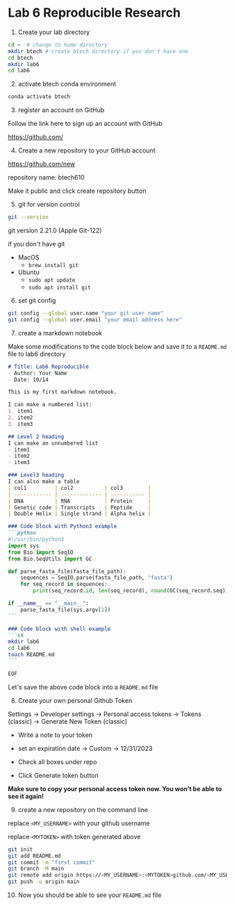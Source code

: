 # Lab 6 Reproducible Research

1. Create your lab directory

```sh
cd ~  # change to home directory
mkdir btech # create btech directory if you don't have one
cd btech 
mkdir lab6
cd lab6
```

2. activate btech conda environment

```sh
conda activate btech
```

3. register an account on GitHub

Follow the link here to sign up an account with GitHub

https://github.com/

4. Create a new repository to your GitHub account

https://github.com/new

repository name: btech610

Make it public  and click create repository button



5. git for version control

```sh
git --version
```

git version 2.21.0 (Apple Git-122)

if you don't have git

- MacOS
  - `brew install git`
- Ubuntu
  - `sudo apt update`
  - `sudo apt install git`

6. set git config



```sh
git config --global user.name "your git user name"
git config --global user.email "your email address here"
```



7. create a markdown notebook

Make some modifications to the code block below and save it to a `README.md` file to lab6 directory

````markdown
# Title: Lab6 Reproducible
- Author: Your Name
- Date: 10/14

This is my first markdown notebook.

I can make a numbered list:
1. item1
2. item2
3. item3

## Level 2 heading
I can make an unnumbered list
- item1
- item2
- item3

### Level3 heading
I can also make a table
| col1         | col2          | col3        |
| ------------ | ------------- | ----------- |
| DNA          | RNA           | Protein     |
| Genetic code | Transcripts   | Peptide     |
| Double Helix | Single strand | Alpha helix |

### Code block with Python3 example
```python
#!/usr/bin/python3
import sys
from Bio import SeqIO
from Bio.SeqUtils import GC

def parse_fasta_file(fasta_file_path):
    sequences = SeqIO.parse(fasta_file_path, "fasta")
    for seq_record in sequences:
        print(seq_record.id, len(seq_record), round(GC(seq_record.seq), 2))

if __name__ == "__main__":
    parse_fasta_file(sys.argv[1])
```

### Code block with shell example
```sh
mkdir lab6
cd lab6
touch README.md
```

EOF
````

Let's save the above code block into a `README.md` file

8. Create your own personal Github Token

Settings -> Developer settings -> Personal access tokens -> Tokens (classic) -> Generate New Token (classic)

- Write a note to your token

- set an expiration date -> Custom -> 12/31/2023

- Check all boxes under repo

- Click Generate token button 

**Make sure to copy your personal access token now. You won’t be able to see it again!**



9. create a new repository on the command line

replace `<MY_USERNAME>` with your github username

replace `<MYTOKEN>` with token generated above 

```sh
git init
git add README.md
git commit -m "first commit"
git branch -M main
git remote add origin https://<MY_USERNAME>:<MYTOKEN>github.com/<MY_USERNAME>/btech610.git
git push -u origin main
```

10. Now you should be able to see your `README.md` file

